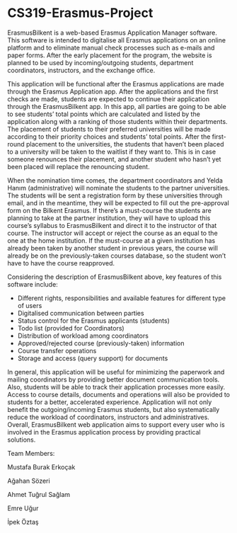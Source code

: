 # CS319-Erasmus-Project

ErasmusBilkent is a web-based Erasmus Application Manager software. This software is intended to digitalise all Erasmus applications on an online platform and to eliminate manual check processes such as e-mails and paper forms. After the early placement for the program, the website is planned to be used by incoming/outgoing students, department coordinators, instructors, and the exchange office. 
 
This application will be functional after the Erasmus applications are made through the Erasmus Application app. After the applications and the first checks are made, students are expected to continue their application through the ErasmusBilkent app. In this app, all parties are going to be able to see students’ total points which are calculated and listed by the application along with a ranking of those students within their departments. The placement of students to their preferred universities will be made according to their priority choices and students’ total points. After the first-round placement to the universities, the students that haven’t been placed to a university will be taken to the waitlist if they want to. This is in case someone renounces their placement, and another student who hasn’t yet been placed will replace the renouncing student.
 
When the nomination time comes, the department coordinators and Yelda Hanım (administrative) will nominate the students to the partner universities. The students will be sent a registration form by these universities through email, and in the meantime, they will be expected to fill out the pre-approval form on the Bilkent Erasmus. If there’s a must-course the students are planning to take at the partner institution, they will have to upload this course’s syllabus to ErasmusBilkent and direct it to the instructor of that course. The instructor will accept or reject the course as an equal to the one at the home institution. If the must-course at a given institution has already been taken by another student in previous years, the course will already be on the previously-taken courses database, so the student won’t have to have the course reapproved.
 
Considering the description of ErasmusBilkent above, key features of this software include:
 
- Different rights, responsibilities and available features for different type of users
- Digitalised communication between parties
- Status control for the Erasmus applicants (students)
- Todo list (provided for Coordinators)
- Distribution of workload among coordinators
- Approved/rejected course (previously-taken) information
- Course transfer operations
- Storage and access (query support) for documents
 
In general, this application will be useful for minimizing the paperwork and mailing coordinators by providing better document communication tools. Also, students will be able to track their application processes more easily. Access to course details, documents and operations will also be provided to students for a better, accelerated experience. Application will not only benefit the outgoing/incoming Erasmus students, but also systematically reduce the workload of coordinators, instructors and administratives. Overall, ErasmusBilkent web application aims to support every user who is involved in the Erasmus application process by providing practical solutions.
 
 

Team Members:

Mustafa Burak Erkoçak

Ağahan Sözeri

Ahmet Tuğrul Sağlam

Emre Uğur

İpek Öztaş

